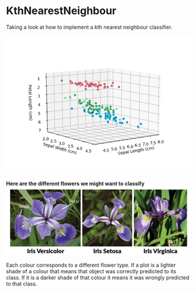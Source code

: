 # KthNearestNeighbour
Taking a look at how to implement a kth nearest neighbour classifier.

![Alt text](Predictions.png "Plot of training set and predictions (lighter == correct prediction, darker== incorrect")

**Here are the different flowers we might want to classify**
![Alt text](Flowers.png "A variety of different flowers we may want to classify")


Each colour corresponds to a different flower type. If a plot is a lighter shade of a colour that means that object was correctly predicted to its class. If it is a darker shade of that colour it means it was wrongly predicted to that class.